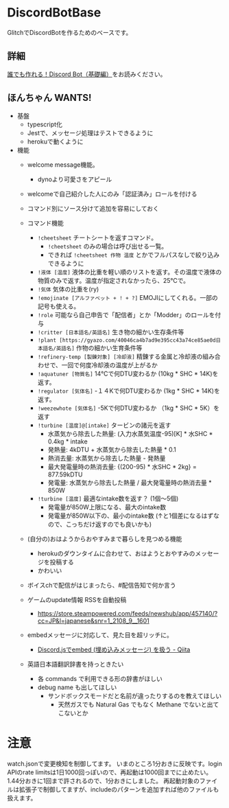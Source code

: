 # DiscordBotBase

GlitchでDiscordBotを作るためのベースです。

## 詳細

[誰でも作れる！Discord Bot（基礎編）](https://note.com/exteoi/n/nf1c37cb26c41)をお読みください。

## ほんちゃん WANTS!

- 基盤
  - typescript化
  - Jestで、メッセージ処理はテストできるように
  - herokuで動くように
- 機能
  - welcome message機能。
    - dynoより可愛さをアピール
  - welcomeで自己紹介した人にのみ「認証済み」ロールを付ける
  - コマンド別にソース分けて追加を容易にしておく
  - コマンド機能
    - `!cheetsheet` チートシートを返すコマンド。 
      - `!cheetsheet` のみの場合は呼び出せる一覧。 
      - できれば `!cheetsheet 作物 温度` とかでフルパスなしで絞り込みできるように
    - `!液体 [温度]` 液体の比重を軽い順のリストを返す。その温度で液体の物質のみで返す。温度が指定されなかったら、25℃で。
    - `!気体` 気体の比重を(ry)
    - `!emojinate [アルファベット + ! + ?]` EMOJIにしてくれる。一部の記号も使える。
    - `!role` 可能なら自己申告で「配信者」とか「Modder」のロールを付与
    - `!critter [日本語名/英語名]` 生き物の細かい生存条件等
    - `!plant [https://gyazo.com/40046ca4b7ad9e395cc43a74ce85ae0d日本語名/英語名]` 作物の細かい生育条件等
    - `!refinery-temp [製錬対象] [冷却液]` 精錬する金属と冷却液の組み合わせで、一回で何度冷却液の温度が上がるか
    - `!aquatuner [物質名]` 14℃で何DTU変わるか (10kg * SHC * 14K)を返す。
    - `!regulator [気体名]` -１４Kで何DTU変わるか (1kg * SHC * 14K)を返す。
    - `!weezewhote [気体名]` -5Kで何DTU変わるか （1kg * SHC * 5K）を返す
    - `!turbine [温度]@[intake]` タービンの諸元を返す
      - 水蒸気から除去した熱量: (入力水蒸気温度-95)[K] * 水SHC * 0.4kg * intake 
      - 発熱量: 4kDTU + 水蒸気から除去した熱量 * 0.1
      - 熱消去量: 水蒸気から除去した熱量 - 発熱量
      - 最大発電量時の熱消去量: {(200-95) * 水SHC * 2kg} = 877.59kDTU
      - 発電量: 水蒸気から除去した熱量 / 最大発電量時の熱消去量 * 850W
    - `!turbine [温度]` 最適なintake数を返す？ (1個～5個)
      - 発電量が850W上限になる、最大のintake数
      - 発電量が850W以下の、最小のintake数 (↑と1個差になるはずなので、こっちだけ返すのでも良いかも)

  - (自分の)おはようからおやすみまで暮らしを見つめる機能
    - herokuのダウンタイムに合わせて、おはようとおやすみのメッセージを投稿する
    - かわいい
  - ボイスchで配信がはじまったら、#配信告知で何か言う
  - ゲームのupdate情報 RSSを自動投稿
    - https://store.steampowered.com/feeds/newshub/app/457140/?cc=JP&l=japanese&snr=1_2108_9__1601
  - embedメッセージに対応して、見た目を超リッチに。
    - [Discord.jsでembed (埋め込みメッセージ) を扱う - Qiita](https://qiita.com/nedew/items/4e0c20c1a89e983a6992)
  - 英語日本語翻訳辞書を持っときたい
    - 各 commands で利用できる形の辞書がほしい
    - debug name も出してほしい
      - サンドボックスモードだと名前が違ったりするのを教えてほしい
        - 天然ガスでも Natural Gas でもなく Methane でないと出てこないとか
        

# 注意

watch.jsonで変更検知を制御してます。
いまのところ1分おきに反映です。login APIのrate limitsは1日1000回っぽいので、再起動は1000回までに止めたい。1.44分おきに1回まで許されるので、1分おきにしました。
再起動対象のファイルは拡張子で制御してますが、includeのパターンを追加すれば他のファイルも扱えます。
